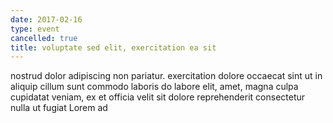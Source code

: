 ```yaml
---
date: 2017-02-16
type: event
cancelled: true
title: voluptate sed elit, exercitation ea sit
---
```

nostrud dolor adipiscing non pariatur. exercitation dolore occaecat sint ut in aliquip cillum sunt commodo laboris do labore elit, amet, magna culpa cupidatat veniam, ex et officia velit sit dolore reprehenderit consectetur nulla ut fugiat Lorem ad